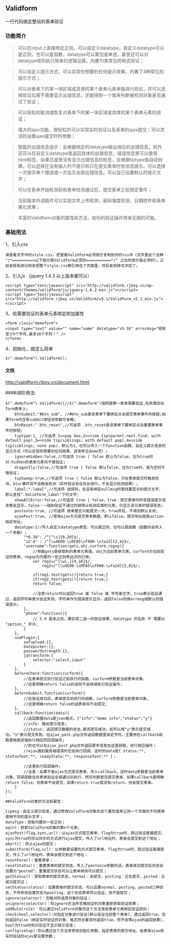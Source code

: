 
## Validform

一行代码搞定整站的表单验证


### 功能简介

>可以在input上直接绑定正则，可以自定义datatype，自定义datatype可以是正则，也可以是函数，datatype可以累加或单选，甚至还可以对datatype规则执行简单的逻辑运算。内置10类常见的格式验证；

>可以自定义提示方式，可以实现你想要的任何提示效果。内置了4种常见的提示方式；

>可以对表单下的某一块区域或具体的某个表单元素单独进行验证，并可以选择验证后需不需要显示出错信息，还能得到一个值来判断被检测对象是否通过了验证；

>可以轻松的取消或恢复对表单下的某一块区域或具体的某个表单元素的验证；

>强大的ajax功能，很轻松的可以实现实时验证以及表单的ajax提交；可以灵活的设置ajax提交时的参数；

>智能的出错信息提示：会根据绑定的datatype输出相应的出错信息，另外还可以在自定义datatype里返回具体的出错信息，错误信息里可以使用html标签，如果页面里没有显示出错信息的标签，会根据tiptype值自动创建。可以选择在没有输入时不提示和只在提交表单时有信息提示。可以选择一次提示单个错误或一次显示全部出错信息。可以自己设置默认的提示文字；

>可以在表单开始检测前和表单检测通过后，提交表单之前绑定事件；

>当前版本外调插件可以实现文件上传检测、密码强度检测、日期控件和表单美化效果；

>丰富的Validform对象的属性和方法，给你的验证操作带来无限的可能。


### 基础用法

1、引入css

    请查看文件中的style.css，把里面Validform必须部分复制到你的css中（文件里这个注释 "/*==========以下部分是Validform必须的===========*/" 之后的部分是必须的）。之前发现有部分网友把整个style.css都引用在了页面里，然后发现样式冲突了。
2、引入js （jquery 1.4.3 以上版本都可以）

    <script type="text/javascript" src="http://validform.rjboy.cn/wp-content/themes/validform/js/jquery-1.6.2.min.js"></script>
    <script type="text/javascript" src="http://validform.rjboy.cn/Validform/v5.1/Validform_v5.1_min.js"></script>
3、给需要验证的表单元素绑定附加属性

    <form class="demoform">
    <input type="text" value="" name="name" datatype="s5-16" errormsg="昵称至少5个字符,最多16个字符！" />
    </form>
    
4、初始化，就这么简单

    $(".demoform").Validform();

#### 文档
http://validform.rjboy.cn/document.html

####进阶用法:

	$(".demoform").Validform({//$(".demoform")指明是哪一表单需要验证,名称需加在form表单上;
		btnSubmit:"#btn_sub", //#btn_sub是该表单下要绑定点击提交表单事件的按钮;如果form内含有submit按钮该参数可省略;
		btnReset:".btn_reset",//可选项 .btn_reset是该表单下要绑定点击重置表单事件的按钮;
		tiptype:1, //可选项 1=>pop box,2=>side tip(parent.next.find; with default pop),3=>side tip(siblings; with default pop),4=>side tip(siblings; none pop)，默认为1，也可以传入一个function函数，自定义提示信息的显示方式（可以实现你想要的任何效果，具体参见demo页）;
		ignoreHidden:false,//可选项 true | false 默认为false，当为true时对:hidden的表单元素将不做验证;
		dragonfly:false,//可选项 true | false 默认false，当为true时，值为空时不做验证；
		tipSweep:true,//可选项 true | false 默认为false，只在表单提交时触发检测，blur事件将不会触发检测（实时验证会在后台进行，不会显示检测结果）;
		label:".label",//可选项 选择符，在没有绑定nullmsg时查找要显示的提示文字，默认查找".Validform_label"下的文字;
		showAllError:false,//可选项 true | false，true：提交表单时所有错误提示信息都会显示，false：一碰到验证不通过的就停止检测后面的元素，只显示该元素的错误信息;
		postonce:true, //可选项 表单是否只能提交一次，true开启，不填则默认关闭;
		ajaxPost:true, //使用ajax方式提交表单数据，默认false，提交地址就是action指定地址;
		datatype:{//传入自定义datatype类型，可以是正则，也可以是函数（函数内会传入一个参数）;
			"*6-20": /^[^\s]{6,20}$/,
			"z2-4" : /^[\u4E00-\u9FA5\uf900-\ufa2d]{2,4}$/,
			"username":function(gets,obj,curform,regxp){
				//参数gets是获取到的表单元素值，obj为当前表单元素，curform为当前验证的表单，regxp为内置的一些正则表达式的引用;
				var reg1=/^[\w\.]{4,16}$/,
					reg2=/^[\u4E00-\u9FA5\uf900-\ufa2d]{2,8}$/;
				
				if(reg1.test(gets)){return true;}
				if(reg2.test(gets)){return true;}
				return false;
				
				//注意return可以返回true 或 false 或 字符串文字，true表示验证通过，返回字符串表示验证失败，字符串作为错误提示显示，返回false则用errmsg或默认的错误提示;
			},
			"phone":function(){
				// 5.0 版本之后，要实现二选一的验证效果，datatype 的名称 不 需要以 "option_" 开头;	
			}
		},
		usePlugin:{
			swfupload:{},
			datepicker:{},
			passwordstrength:{},
			jqtransform:{
				selector:"select,input"
			}
		},
		beforeCheck:function(curform){
			//在表单提交执行验证之前执行的函数，curform参数是当前表单对象。
			//这里明确return false的话将不会继续执行验证操作;	
		},
		beforeSubmit:function(curform){
			//在验证成功后，表单提交前执行的函数，curform参数是当前表单对象。
			//这里明确return false的话表单将不会提交;	
		},
		callback:function(data){
			//返回数据data是json格式，{"info":"demo info","status":"y"}
			//info: 输出提示信息;
			//status: 返回提交数据的状态,是否提交成功。如可以用"y"表示提交成功，"n"表示提交失败，在ajax_post.php文件返回数据里自定字符，主要用在callback函数里根据该值执行相应的回调操作;
			//你也可以在ajax_post.php文件返回更多信息在这里获取，进行相应操作；
			//ajax遇到服务端错误时也会执行回调，这时的data是{ status:**, statusText:**, readyState:**, responseText:** }；
			
			//这里执行回调操作;
			//注意：如果不是ajax方式提交表单，传入callback，这时data参数是当前表单对象，回调函数会在表单验证全部通过后执行，然后判断是否提交表单，如果callback里明确return false，则表单不会提交，如果return true或没有return，则会提交表单。
		}
	});
	
	##Validform对象的方法和属性：
	
	tipmsg：自定义提示信息，通过修改Validform对象的这个属性值来让同一个页面的不同表单使用不同的提示文字；
	dataType：获取内置的一些正则；
	eq(n)：获取Validform对象的第n个元素;
	ajaxPost(flag,sync,url)：以ajax方式提交表单。flag为true时，跳过验证直接提交，sync为true时将以同步的方式进行ajax提交，传入了url地址时，表单会提交到这个地址；
	abort()：终止ajax的提交；
	submitForm(flag,url)：以参数里设置的方式提交表单，flag为true时，跳过验证直接提交，传入了url地址时，表单会提交到这个地址；
	resetForm()：重置表单；
	resetStatus()：重置表单的提交状态。传入了postonce参数的话，表单成功提交后状态会设置为"posted"，重置提交状态可以让表单继续可以提交；
	getStatus()：获取表单的提交状态，normal：未提交，posting：正在提交，posted：已成功提交过；
	setStatus(status)：设置表单的提交状态，可以设置normal，posting，posted三种状态，不传参则设置状态为posting，这个状态表单可以验证，但不能提交；
	ignore(selector)：忽略对所选择对象的验证；
	unignore(selector)：将ignore方法所忽略验证的对象重新获取验证效果；
	addRule(rule)：可以通过Validform对象的这个方法来给表单元素绑定验证规则；
	check(bool,selector):对指定对象进行验证(默认验证当前整个表单)，通过返回true，否则返回false（绑定实时验证的对象，格式符合要求时返回true，而不会等ajax的返回结果），bool为true时则只验证不显示提示信息；
	config(setup):可以通过这个方法来修改初始化参数，指定表单的提交地址，给表单ajax和实时验证的ajax里设置参数；

